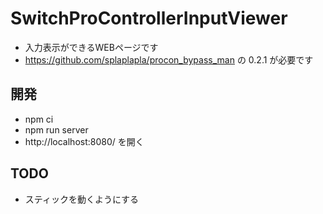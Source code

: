 # SwitchProControllerInputViewer
* 入力表示ができるWEBページです
* https://github.com/splaplapla/procon_bypass_man の 0.2.1 が必要です

## 開発
* npm ci
* npm run server
* http://localhost:8080/ を開く

## TODO
* スティックを動くようにする
